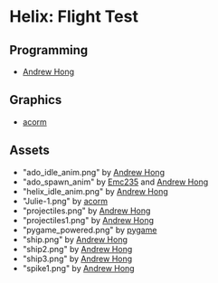# Helix: Flight Test
## Programming
 - [Andrew Hong](http://github.com/novialriptide)

## Graphics
 - [acorm]()

## Assets
 - "ado_idle_anim.png" by [Andrew Hong](http://github.com/novialriptide)
 - "ado_spawn_anim" by [Emc235](https://github.com/Emc2356) and [Andrew Hong](http://github.com/novialriptide)
 - "helix_idle_anim.png" by [Andrew Hong](http://github.com/novialriptide)
 - "Julie-1.png" by [acorm]()
 - "projectiles.png" by [Andrew Hong](http://github.com/novialriptide)
 - "projectiles1.png" by [Andrew Hong](http://github.com/novialriptide)
 - "pygame_powered.png" by [pygame](http://github.com/pygame/pygame)
 - "ship.png" by [Andrew Hong](http://github.com/novialriptide)
 - "ship2.png" by [Andrew Hong](http://github.com/novialriptide)
 - "ship3.png" by [Andrew Hong](http://github.com/novialriptide)
 - "spike1.png" by [Andrew Hong](http://github.com/novialriptide)